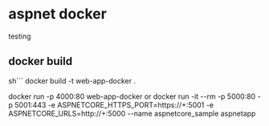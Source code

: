 # aspnet docker

testing

## docker build
sh```
 docker build -t web-app-docker .

 docker run -p 4000:80 web-app-docker
 or
 docker run -it --rm -p 5000:80 -p 5001:443 -e ASPNETCORE_HTTPS_PORT=https://+:5001 -e ASPNETCORE_URLS=http://+:5000 --name aspnetcore_sample aspnetapp
```